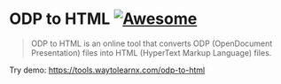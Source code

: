 # ODP to HTML [![Awesome](https://cdn.rawgit.com/sindresorhus/awesome/d7305f38d29fed78fa85652e3a63e154dd8e8829/media/badge.svg)](https://github.com/sindresorhus/awesome)

>ODP to HTML is an online tool that converts ODP (OpenDocument Presentation) files into HTML (HyperText Markup Language) files.

Try demo: https://tools.waytolearnx.com/odp-to-html

